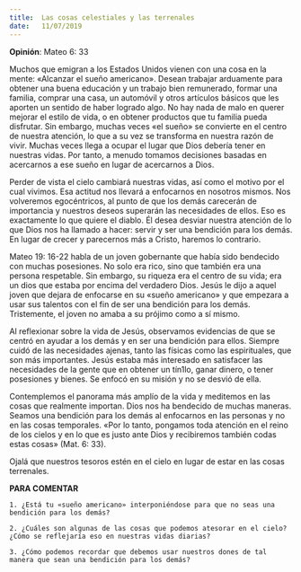 ```yaml
---
title:  Las cosas celestiales y las terrenales
date:   11/07/2019
---
```


**Opinión**: Mateo 6: 33    

Muchos que emigran a los Estados Unidos vienen con una cosa en la mente: «Alcanzar el sueño americano». Desean trabajar arduamente para obtener una buena educación y un trabajo bien remunerado, formar una familia, comprar una casa, un automóvil y otros artículos básicos que les aporten un sentido de haber logrado algo. No hay nada de malo en querer mejorar el estilo de vida, o en obtener productos que tu familia pueda disfrutar. Sin embargo, muchas veces «el sueño» se convierte en el centro de nuestra atención, lo que a su vez se transforma en nuestra razón de vivir. Muchas veces llega a ocupar el lugar que Dios debería tener en nuestras vidas. Por tanto, a menudo tomamos decisiones basadas en acercarnos a ese sueño en lugar de acercarnos a Dios. 

Perder de vista el cielo cambiará nuestras vidas, así como el motivo por el cual vivimos. Esa actitud nos llevará a enfocarnos en nosotros mismos. Nos volveremos egocéntricos, al punto de que los demás carecerán de importancia y nuestros deseos superarán las necesidades de ellos. Eso es exactamente lo que quiere el diablo. Él desea desviar nuestra atención de lo que Dios nos ha llamado a hacer: servir y ser una bendición para los demás. En lugar de crecer y parecernos más a Cristo, haremos lo contrario. 

Mateo 19: 16-22 habla de un joven gobernante que había sido bendecido con muchas posesiones. No solo era rico, sino que también era una persona respetable. Sin embargo, su riqueza era el centro de su vida; era un dios que estaba por encima del verdadero Dios. Jesús le dijo a aquel joven que dejara de enfocarse en su «sueño americano» y que empezara a usar sus talentos con el fin de ser una bendición para los demás. Tristemente, el joven no amaba a su prójimo como a sí mismo. 

Al reflexionar sobre la vida de Jesús, observamos evidencias de que se centró en ayudar a los demás y en ser una bendición para ellos. Siempre cuidó de las necesidades ajenas, tanto las físicas como las espirituales, que son más importantes. Jesús estaba más interesado en satisfacer las necesidades de la gente que en obtener un tín1lo, ganar dinero, o tener posesiones y bienes. Se enfocó en su misión y no se desvió de ella. 

Contemplemos el panorama más amplío de la vida y meditemos en las cosas que realmente importan. Dios nos ha bendecido de muchas maneras. Seamos una bendición para los demás al enfocarnos en las personas y no en las cosas temporales. «Por lo tanto, pongamos toda atención en el reino de los cielos y en lo que es justo ante Dios y recibiremos también codas estas cosas» (Mat. 6: 33). 

Ojalá que nuestros tesoros estén en el cielo en lugar de estar en las cosas terrenales. 

**PARA COMENTAR** 

`1. ¿Está tu «sueño americano» interponiéndose para que no seas una bendición para los demás?`

`2. ¿Cuáles son algunas de las cosas que podemos atesorar en el cielo? ¿Cómo se reflejaría eso en nuestras vidas diarias?`

`3. ¿Cómo podemos recordar que debemos usar nuestros dones de tal manera que sean una bendición para los demás?`